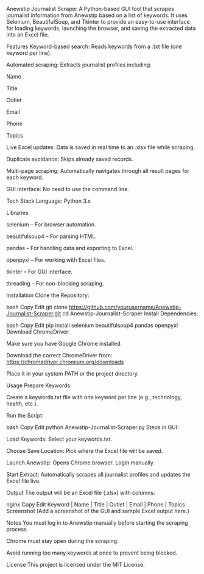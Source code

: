 Anewstip Journalist Scraper
A Python-based GUI tool that scrapes journalist information from Anewstip based on a list of keywords. It uses Selenium, BeautifulSoup, and Tkinter to provide an easy-to-use interface for loading keywords, launching the browser, and saving the extracted data into an Excel file.

Features
Keyword-based search: Reads keywords from a .txt file (one keyword per line).

Automated scraping: Extracts journalist profiles including:

Name

Title

Outlet

Email

Phone

Topics

Live Excel updates: Data is saved in real time to an .xlsx file while scraping.

Duplicate avoidance: Skips already saved records.

Multi-page scraping: Automatically navigates through all result pages for each keyword.

GUI Interface: No need to use the command line.

Tech Stack
Language: Python 3.x

Libraries:

selenium – For browser automation.

beautifulsoup4 – For parsing HTML.

pandas – For handling data and exporting to Excel.

openpyxl – For working with Excel files.

tkinter – For GUI interface.

threading – For non-blocking scraping.

Installation
Clone the Repository:

bash
Copy
Edit
git clone https://github.com/yourusername/Anewstip-Journalist-Scraper.git
cd Anewstip-Journalist-Scraper
Install Dependencies:

bash
Copy
Edit
pip install selenium beautifulsoup4 pandas openpyxl
Download ChromeDriver:

Make sure you have Google Chrome installed.

Download the correct ChromeDriver from: https://chromedriver.chromium.org/downloads

Place it in your system PATH or the project directory.

Usage
Prepare Keywords:

Create a keywords.txt file with one keyword per line (e.g., technology, health, etc.).

Run the Script:

bash
Copy
Edit
python Anewstip-Journalist-Scraper.py
Steps in GUI:

Load Keywords: Select your keywords.txt.

Choose Save Location: Pick where the Excel file will be saved.

Launch Anewstip: Opens Chrome browser. Login manually.

Start Extract: Automatically scrapes all journalist profiles and updates the Excel file live.

Output
The output will be an Excel file (.xlsx) with columns:

nginx
Copy
Edit
Keyword | Name | Title | Outlet | Email | Phone | Topics
Screenshot
(Add a screenshot of the GUI and sample Excel output here.)

Notes
You must log in to Anewstip manually before starting the scraping process.

Chrome must stay open during the scraping.

Avoid running too many keywords at once to prevent being blocked.

License
This project is licensed under the MIT License.

